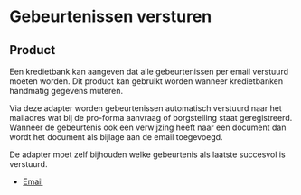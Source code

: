 # Gebeurtenissen versturen

## Product

Een kredietbank kan aangeven dat alle gebeurtenissen per email verstuurd moeten worden. Dit product kan gebruikt worden wanneer kredietbanken handmatig gegevens muteren.

Via deze adapter worden gebeurtenissen automatisch verstuurd naar het mailadres wat bij de pro-forma aanvraag of borgstelling staat geregistreerd.
Wanneer de gebeurtenis ook een verwijzing heeft naar een document dan wordt het document als bijlage aan de email toegevoegd.

De adapter moet zelf bijhouden welke gebeurtenis als laatste succesvol is verstuurd.

* [Email](index.email.md)
